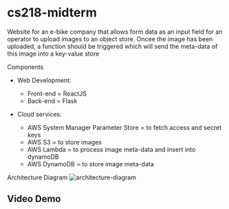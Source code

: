 # cs218-midterm

Website for an e-bike company that allows form data as an input field for an operator to upload images to an object store. Oncee the image has been uploaded, a function should be triggered which will send the meta-data of this image into a key-value store

Components 
- Web Development:
    - Front-end = ReactJS
    - Back-end = Flask

- Cloud services:
    - AWS System Manager Parameter Store = to fetch access and secret keys
    - AWS S3 = to store images
    - AWS Lambda = to process image meta-data and insert into dynamoDB
    - AWS DynamoDB = to store image meta-data

Architecture Diagram
![architecture-diagram](https://github.com/farhanahraf03/cs218-midterm/assets/42094234/c67311a7-f77d-41af-9683-2412830e544b)

Video Demo
-
